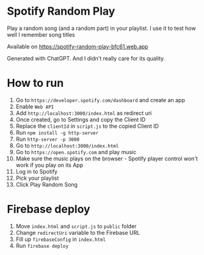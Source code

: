 # Spotify Random Play

Play a random song (and a random part) in your playlist. I use it to test how well I remember song titles

Available on https://spotify-random-play-bfc61.web.app

Generated with ChatGPT. And I didn't really care for its quality.

# How to run

1. Go to `https://developer.spotify.com/dashboard` and create an app
  1. Enable `Web API`
  1. Add `http://localhost:3000/index.html` as redirect uri
  1. Once created, go to Settings and copy the Client ID
1. Replace the `clientId` in `script.js` to the copied Client ID
1. Run `npm install -g http-server`
1. Run `http-server -p 3000`
1. Go to `http://localhost:3000/index.html`
1. Go to `https://open.spotify.com` and play music
  1. Make sure the music plays on the browser - Spotify player control won't work if you play on its App
1. Log in to Spotify
1. Pick your playlist
1. Click Play Random Song

# Firebase deploy

1. Move `index.html` and `script.js` to `public` folder
1. Change `redirectUri` variable to the Firebase URL
1. Fill up `firebaseConfig` in `index.html`
1. Run `firebase deploy`